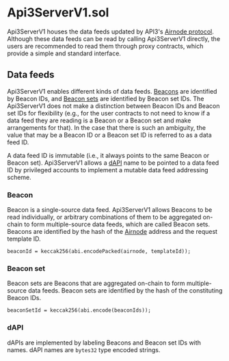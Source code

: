 # Api3ServerV1.sol

Api3ServerV1 houses the data feeds updated by API3's [Airnode protocol](../specs/airnode-protocol.md).
Although these data feeds can be read by calling Api3ServerV1 directly, the users are recommended to read them through proxy contracts, which provide a simple and standard interface.

## Data feeds

Api3ServerV1 enables different kinds of data feeds.
[Beacons](#beacon) are identified by Beacon IDs, and [Beacon sets](#beacon-set) are identified by Beacon set IDs.
The Api3ServerV1 does not make a distinction between Beacon IDs and Beacon set IDs for flexibility (e.g., for the user contracts to not need to know if a data feed they are reading is a Beacon or a Beacon set and make arrangements for that).
In the case that there is such an ambiguity, the value that may be a Beacon ID or a Beacon set ID is referred to as a data feed ID.

A data feed ID is immutable (i.e., it always points to the same Beacon or Beacon set).
Api3ServerV1 allows a [dAPI](#dapi) name to be pointed to a data feed ID by privileged accounts to implement a mutable data feed addressing scheme.

### Beacon

Beacon is a single-source data feed.
Api3ServerV1 allows Beacons to be read individually, or arbitrary combinations of them to be aggregated on-chain to form multiple-source data feeds, which are called Beacon sets.
Beacons are identified by the hash of the [Airnode](../infrastructure/airnode.md) address and the request template ID.

```sol
beaconId = keccak256(abi.encodePacked(airnode, templateId));
```

### Beacon set

Beacon sets are Beacons that are aggregated on-chain to form multiple-source data feeds.
Beacon sets are identified by the hash of the constituting Beacon IDs.

```sol
beaconSetId = keccak256(abi.encode(beaconIds));
```

### dAPI

dAPIs are implemented by labeling Beacons and Beacon set IDs with names.
dAPI names are `bytes32` type encoded strings.
